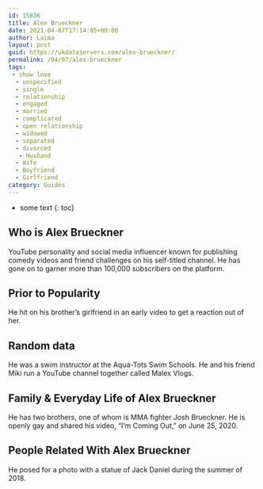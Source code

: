 ```yaml
---
id: 15836
title: Alex Brueckner
date: 2021-04-07T17:14:05+00:00
author: Laima
layout: post
guid: https://ukdataservers.com/alex-brueckner/
permalink: /04/07/alex-brueckner
tags:
 - show love
  - unspecified
  - single
  - relationship
  - engaged
  - married
  - complicated
  - open relationship
  - widowed
  - separated
  - divorced
   - Husband
  - Wife
  - Boyfriend
  - Girlfriend
category: Guides
---
```


* some text
{: toc}


## Who is Alex Brueckner
                  
                  
                  
YouTube personality and social media influencer known for publishing comedy videos and friend challenges on his self-titled channel. He has gone on to garner more than 100,000 subscribers on the platform.
                  
              
            
              
            
                
                
                
## Prior to Popularity
                  
                  
                  
He hit on his brother&#8217;s girlfriend in an early video to get a reaction out of her.
                  
              
            
              
            
                
                
                
## Random data
                  
                  
                  
He was a swim instructor at the Aqua-Tots Swim Schools. He and his friend Miki run a YouTube channel together called Malex Vlogs. 
                  
              
            
              
            
                
                
                
## Family & Everyday Life of Alex Brueckner
                  
                  
                  
He has two brothers, one of whom is MMA fighter Josh Brueckner. He is openly gay and shared his video, &#8220;I&#8217;m Coming Out,&#8221; on June 25, 2020.
                  
              
            
              
            
                
                
                
## People Related With Alex Brueckner
                  
                  
                  
He posed for a photo with a statue of Jack Daniel during the summer of 2018. 
                  
              
            
              
            
                
              
            
              
              
            
            
              
            
          
          
          